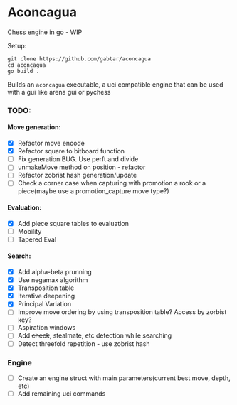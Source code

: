 # Aconcagua

Chess engine in go - WIP

Setup:
```
git clone https://github.com/gabtar/aconcagua
cd aconcagua
go build .
```

Builds an `aconcagua` executable, a uci compatible engine that can be used with a gui like arena gui or pychess 


### TODO:

#### Move generation:
- [x] Refactor move encode
- [x] Refactor square to bitboard function
- [ ] Fix generation BUG. Use perft and divide
- [ ] unmakeMove method on position - refactor
- [ ] Refactor zobrist hash generation/update
- [ ] Check a corner case when capturing with promotion a rook or a piece(maybe use a promotion_capture move type?)

#### Evaluation:
- [x] Add piece square tables to evaluation
- [ ] Mobility
- [ ] Tapered Eval

#### Search:
- [x] Add alpha-beta prunning
- [x] Use negamax algorithm
- [x] Transposition table
- [x] Iterative deepening
- [x] Principal Variation
- [ ] Improve move ordering by using transposition table? Access by zorbist key?
- [ ] Aspiration windows
- [ ] Add ~~check~~, stealmate, etc detection while searching
- [ ] Detect threefold repetition - use zobrist hash

### Engine
- [ ] Create an engine struct with main parameters(current best move, depth, etc)
- [ ] Add remaining uci commands

